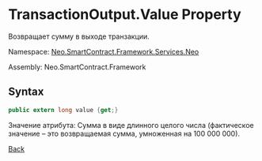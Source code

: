 # TransactionOutput.Value Property

Возвращает сумму в выходе транзакции.

Namespace: [Neo.SmartContract.Framework.Services.Neo](../../neo.md)

Assembly: Neo.SmartContract.Framework

## Syntax

```c#
public extern long value {get;}
```

Значение атрибута: Сумма в виде длинного целого числа (фактическое значение – это возвращаемая сумма, умноженная на 100 000 000).



[Back](../TransactionOutput.md)
